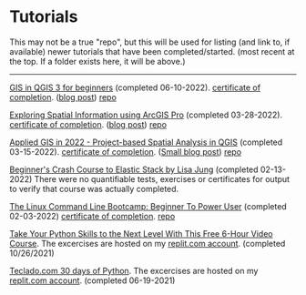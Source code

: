 # Tutorials

This may not be a true "repo", but this will be used for listing (and link to, if available) newer tutorials that have been completed/started. (most recent at the top. If a folder exists here, it will be above.)

----------

[GIS in QGIS 3 for beginners](https://www.udemy.com/course/gis-in-qgis-3-for-beginners-project-and-e-book/) (completed 06-10-2022). [certificate of completion](https://udemy-certificate.s3.amazonaws.com/image/UC-c33b541e-ecd8-48a2-95dd-0d87707c9e10.jpg?v=1654883412000). ([blog post](https://www.learningabit.com/qgis-revisited/)) [repo](https://github.com/lamarrg/tutorials/tree/main/udemy-GIS%20in%20QGIS%203%20for%20Beginners)

[Exploring Spatial Information using ArcGIS Pro](https://www.udemy.com/course/exploring-spatial-information-using-arcgis-pro/) (completed 03-28-2022). [certificate of completion](https://udemy-certificate.s3.amazonaws.com/pdf/UC-17d0cba9-0acc-429b-a1ff-5430e80f04f8.pdf). ([blog post](https://www.learningabit.com/more-gis-this-time-arcgis/)) [repo](https://github.com/lamarrg/tutorials/tree/main/ArcGIS)

[Applied GIS in 2022 - Project-based Spatial Analysis in QGIS](https://www.udemy.com/course/applied-gis-in-qgis-in-2021-project-based-spatial-analysis/) (completed 03-15-2022). [certificate of completion](https://udemy-certificate.s3.amazonaws.com/image/UC-205f4b84-db55-4db8-8b22-3757f6e15f19.jpg?v=1647365534000). ([Small blog post](https://www.learningabit.com/getting-into-gis/)) [repo](https://github.com/lamarrg/tutorials/tree/main/udemy-GIS_in_QGIS_basic_of_GIS_analysis)

[Beginner's Crash Course to Elastic Stack by Lisa Jung](https://github.com/LisaHJung/Part-1-Intro-to-Elasticsearch-and-Kibana) (completed 02-13-2022) There were no quantifiable tests, exercises or certificates for output to verify that course was actually completed. 

[The Linux Command Line Bootcamp: Beginner To Power User](https://www.udemy.com/course/the-linux-command-line-bootcamp/learn/lecture/26177178#overview) (completed 02-03-2022) [certificate of completion](https://github.com/lamarrg/tutorials/blob/main/udemy-the_linux_command_line_bootcamp/documents/UC-02c5108f-1c4e-4271-b206-be23d245d3ab.pdf). [repo](https://github.com/lamarrg/tutorials/tree/main/udemy-the_linux_command_line_bootcamp)

[Take Your Python Skills to the Next Level With This Free 6-Hour Video Course](https://www.freecodecamp.org/news/intermediate-python-course/). The excercises are hosted on my [replit.com account](https://replit.com/@lamarrg). (completed 10/26/2021)

[Teclado.com 30 days of Python](https://www.teclado.com). The excercises are hosted on my [replit.com account](https://replit.com/@lamarrg). (completed 06-19-2021)

